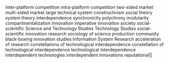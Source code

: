 inter-platform competition
intra-platform competition
two-sided market
multi-sided market
large technical system
constructivism
social theory
system theory
interdependence
synchronicity
polychrony
modularity
compartmentalization
innovation imperative
innovation society
social-scientific
Science and Technology Studies
Technology Studies
social-scientific innovation research
sociology of science
production community
black-boxing
innovation studies
Information System Research
acceleration of research
constellations of technological interdependence
constellation of technological interdependence
technological interdependence
interdependent technologies
interdependent innovations
reputational||